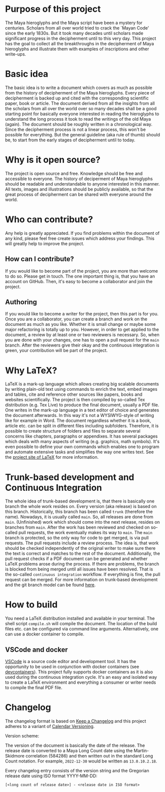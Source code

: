 # Purpose of this project
The Maya hieroglyphs and the Maya script have been a mystery for centuries.
Scholars from all over world tried to crack the `Mayan Code' since the early 1830s.
But it took many decades until scholars made significant progress in the decipherment until to
this very day.
This project has the goal to collect all the breakthroughs in the decipherment of Maya hieroglyphs
and illustrate them with examples of inscriptions and other write-ups.

# Basic idea
The basic idea is to write a document which covers as much as possible from the history of 
decipherment of the Maya hieroglyphs.
Every piece of decipherment is backed up and cited with the corresponding scientific paper, book
or article.
The document derived from all the insights from all the scholars from all over the world over
so many decades shall be a good starting point for basically everyone interested in reading
the hieroglyphs to understand the long process it took to read the writings of the old Maya (again).
The document should be roughly written in a chronological way.
Since the decipherment process is not a linear process, this won't be possible for everything.
But the general guideline (aka rule of thumb) should be, to start from the early stages of 
decipherment until to today.

# Why is it open source?
The project is open source and free.
Knowledge should be free and accessible to everyone.
The history of deciperment of Maya hieroglyphs should be readable and understandable to anyone
interested in this manner.
All texts, images and illustrations should be publicly available, so that the great
process of decipherment can be shared with everyone around the world. 

# Who can contribute?
Any help is greatly appreciated.
If you find problems within the document of any kind, please feel free create issues
which address your findings.
This will greatly help to improve the project.

## How can I contribute?
If you would like to become part of the project, you are more than welcome to do so.
Please get in touch.
The one important thing is, that you have an account on GitHub.
Then, it's easy to become a collaborator and join the project.

## Authoring
If you would like to become a writer for the project, then this part is for you.
Once you are a collaborator, you can create a branch and work on the document as much as you like.
Whether it is small change or maybe some major refactoring is totally up to you.
However, in order to get applied to the document, a review by at least one or two reviewers is necessary.
So, when you are done with your changes, one has to open a pull request for the `main` branch.
After the reviewers give their okay and the continuous integration is green, your contribution will be
part of the project.

# Why LaTeX?
LaTeX is a mark-up language which allows creating big scalable documents by writing
plain-old text using commands to enrich the text, embed images and tables, cite and reference
other sources like papers, books and websites scientifically.
The project is then compiled by so-called Tex distribution (e.g. Tex Live) to produce the final
document, usually a PDF file.
One writes in the mark-up language in a text editor of choice and generates the document afterwards.
In this way it's not a WYSIWYG-style of writing like for example in Word.
The document regardless whether it is a book, article etc. can be split in different files
including subfolders.
Therefore, it is possible to create structure of folders and files to separate several concerns
like chapters, paragraphs or appendixes.
It has several packages which deals with many aspects of writing (e.g. graphics, math symbols).
It's even possible to define your own commands which enables one to program and automate
extensive tasks and simplifies the way one writes text.
See the [project site of LaTeX](https://www.latex-project.org//) for more information.

# Trunk-based development and Continuous Integration
The whole idea of trunk-based development is, that there is basically one branch the whole work
resides on.
Every version (aka release) is based on this branch.
Historically, this branch has been called `trunk` (therefore the name).
Nowadays, it is usually called `main`.
So, all releases are done from `main`.
(Unfinished) work which should come into the next release, resides on branches from `main`.
After the work has been reviewed and checked on so-called pull requests, the work eventually makes
its way to `main`.
The `main` branch is protected, so the only way for code to get merged, is via pull requests.
The pull requests include a review process.
The idea is, that work should be checked independently of the original writer to make sure there
the text is correct and matches to the rest of the document.
Additionally, the pull request checks if a PDF document can be generated and whether
LaTeX problems arose during the process.
If there are problems, the branch is blocked from being merged until all issues have been resolved.
That is the so-called `continuous integration` workflow.
If everything is fine, the pull request can be merged.
For more information on trunk-based development and the git branch model can be found 
[here](https://trunkbaseddevelopment.com/).

# How to build
You need a LaTeX distribution installed and available in your terminal.
The shell script `compile.sh` will compile the document.
The location of the build files etc. can be configured via command line arguments.
Alternatively, one can use a docker container to compile.

## VSCode and docker
[VSCode](https://code.visualstudio.com/) is a source code editor and development tool.
It has the opportunity to be used in conjunction with docker containers 
(see [devcontainers](https://code.visualstudio.com/docs/devcontainers/containers)).
This project fully supports docker containers as it is also used during 
the continuous integration cycle.
It's an easy and isolated way to create a LaTeX environment and everything a consumer or writer
needs to compile the final PDF file.

# Changelog
The changelog format is based on [Keep a Changelog](http://keepachangelog.com/)
and this project adheres to a variant of [Calendar Versioning](https://calver.org/).

Version scheme:

The version of the document is basically the date of the release. 
The release date is converted to a Maya Long Count date using the Martin-Skidmore 
correlation (584286) and then written out in the standard Long Count notation.
For example, `2022-12-30` would be written as `13.0.10.2.18`.

Every changelog entry consists of the version string and the Gregorian release date 
using ISO format YYYY-MM-DD: 

`[<long count of release date>] - <release date in ISO format>`
